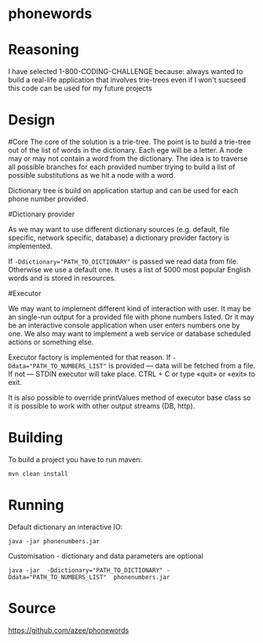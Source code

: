 # phonewords

Reasoning
==========

I have selected 1-800-CODING-CHALLENGE because:
always wanted to build a real-life application that involves trie-trees
even if I won't sucseed this code can be used for my future projects

Design
==========
#Core
The core of the solution is a trie-tree. The point is to build a trie-tree out of the list of words in the dictionary. Each ege will be a letter. A node may or may not contain a word from the dictionary. The idea is to traverse all possible branches for each provided number trying to build a list of possible substitutions as we hit a node with a word. 

Dictionary tree is build on application startup and can be used for each phone number provided.

#Dictionary provider

As we may want to use different dictionary sources (e.g. default, file specific, network specific, database) a dictionary provider factory is implemented. 

If ```-Ddictionary="PATH_TO_DICTIONARY"``` is passed we read data from file. Otherwise we use a default one. It uses a list of 5000 most popular English words and is stored in resources.

#Executor

We may want to implement different kind of interaction with user. It may be an single-run output for a provided file with phone numbers listed. Or it may be an interactive console application when user enters numbers one by one. We also may want to implement a web service or database scheduled actions or something else. 

Executor factory is implemented for that reason. If ```-Ddata="PATH_TO_NUMBERS_LIST"``` is provided — data will be fetched from a file. If not — STDIN executor will take place. CTRL + C or type «quit» or «exit» to exit.

It is also possible to override printValues method of executor base class so it is possible to work with other output streams (DB, http).

Building
==========

To build a project you have to run maven:
```
mvn clean install
```

Running
==========

Default dictionary an interactive IO:
```
java -jar phonenumbers.jar
```

Customisation - dictionary and data parameters are optional
```
java -jar  -Ddictionary="PATH_TO_DICTIONARY" -Ddata="PATH_TO_NUMBERS_LIST"  phonenumbers.jar
```

Source 
==========
https://github.com/azee/phonewords
